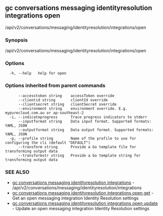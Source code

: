 ## gc conversations messaging identityresolution integrations open

/api/v2/conversations/messaging/identityresolution/integrations/open

### Synopsis

/api/v2/conversations/messaging/identityresolution/integrations/open

### Options

```
  -h, --help   help for open
```

### Options inherited from parent commands

```
      --accesstoken string    accessToken override
      --clientid string       clientId override
      --clientsecret string   clientSecret override
      --environment string    environment override. E.g. mypurecloud.com.au or ap-southeast-2
  -i, --indicateprogress      Trace progress indicators to stderr
      --inputformat string    Data input format. Supported formats: YAML, JSON
      --outputformat string   Data output format. Supported formats: YAML, JSON
  -p, --profile string        Name of the profile to use for configuring the cli (default "DEFAULT")
      --transform string      Provide a Go template file for transforming output data
      --transformstr string   Provide a Go template string for transforming output data
```

### SEE ALSO

* [gc conversations messaging identityresolution integrations](gc_conversations_messaging_identityresolution_integrations.html)	 - /api/v2/conversations/messaging/identityresolution/integrations
* [gc conversations messaging identityresolution integrations open get](gc_conversations_messaging_identityresolution_integrations_open_get.html)	 - Get an open messaging integration Identity Resolution settings
* [gc conversations messaging identityresolution integrations open update](gc_conversations_messaging_identityresolution_integrations_open_update.html)	 - Update an open messaging integration Identity Resolution settings


